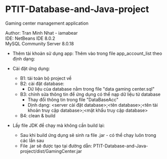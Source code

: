 # PTIT-Database-and-Java-project
 Gaming center management application

Author: Tran Minh Nhat - iamabear  
IDE: NetBeans IDE 8.0.2  
MySQL Community Server 8.0.18  

* Thêm tài khoản sử dụng app:
  Thêm vào trong file app_account_list theo định dạng: <account> <password>
 
* Cài đặt ứng dụng:
  - B1: tải toàn bộ project về
  - B2: cài đặt database:
    + Dữ liệu của database nằm trong file "data gaming center.sql"
  - B3: chỉnh sửa thông tin để ứng dụng có thể nạp dữ liệu từ database
    + Thay đổi thông tin trong file "DataBaseAcc" 
    + Dịnh dạng: <server cài đặt database>;<tên database>;<tên tài khoản truy cập database>;<mật khẩu truy cập database>
  - B4: clean & build
  
* Lấy file JDK để chạy mà không cần build lại:
  - Sau khi build ứng dụng sẽ sinh ra file .jar - có thể chạy luôn trong các lần sau
  - File .jar sẽ được tạo tại đường dẫn: PTIT-Database-and-Java-project/dist/GamingCenter.jar
